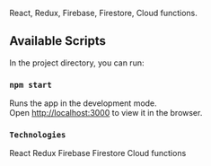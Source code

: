 React, Redux, Firebase, Firestore, Cloud functions.

## Available Scripts

In the project directory, you can run:

### `npm start`

Runs the app in the development mode.<br />
Open [http://localhost:3000](http://localhost:3000) to view it in the browser.

### `Technologies`

 React
 Redux
 Firebase
 Firestore
 Cloud functions

